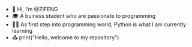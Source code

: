 - 👋 Hi, I’m @ZIFENG
- 🎓 A buiness student who are passionate to programming
- 👩‍💻 As first step into programming world, Python is what I am currently learning
- 📤 print("Hello, welcome to my repository")
<!---
lzf430/lzf430 is a ✨ special ✨ repository because its `README.md` (this file) appears on your GitHub profile.
You can click the Preview link to take a look at your changes.
--->
